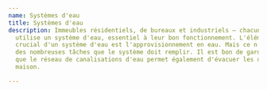 ```yaml
---
name: Systèmes d'eau
title: Systèmes d'eau
description: Immeubles résidentiels, de bureaux et industriels – chacun d'entre eux
  utilise un système d'eau, essentiel à leur bon fonctionnement. L'élément le plus
  crucial d'un système d'eau est l'approvisionnement en eau. Mais ce n'est qu'une
  des nombreuses tâches que le système doit remplir. Il est bon de garder à l'esprit
  que le réseau de canalisations d'eau permet également d'évacuer les déchets de la
  maison.

---
```

